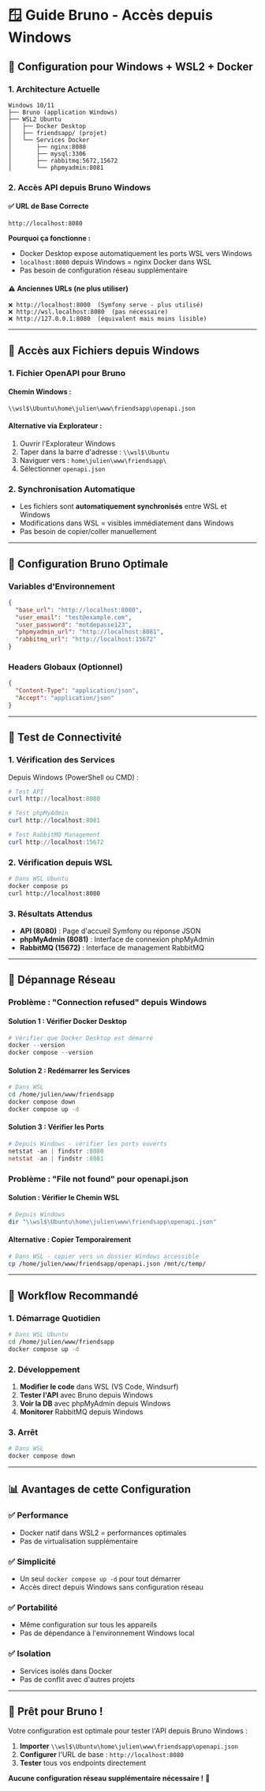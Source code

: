 # 🪟 Guide Bruno - Accès depuis Windows

## 🎯 Configuration pour Windows + WSL2 + Docker

### **1. Architecture Actuelle**
```
Windows 10/11
├── Bruno (application Windows)
├── WSL2 Ubuntu
│   ├── Docker Desktop
│   ├── friendsapp/ (projet)
│   └── Services Docker
│       ├── nginx:8080
│       ├── mysql:3306
│       ├── rabbitmq:5672,15672
│       └── phpmyadmin:8081
```

### **2. Accès API depuis Bruno Windows**

#### **✅ URL de Base Correcte**
```
http://localhost:8080
```

**Pourquoi ça fonctionne :**
- Docker Desktop expose automatiquement les ports WSL vers Windows
- `localhost:8080` depuis Windows = nginx Docker dans WSL
- Pas besoin de configuration réseau supplémentaire

#### **⚠️ Anciennes URLs (ne plus utiliser)**
```
❌ http://localhost:8000  (Symfony serve - plus utilisé)
❌ http://wsl.localhost:8080  (pas nécessaire)
❌ http://127.0.0.1:8080  (équivalent mais moins lisible)
```

---

## 📁 **Accès aux Fichiers depuis Windows**

### **1. Fichier OpenAPI pour Bruno**

#### **Chemin Windows :**
```
\\wsl$\Ubuntu\home\julien\www\friendsapp\openapi.json
```

#### **Alternative via Explorateur :**
1. Ouvrir l'Explorateur Windows
2. Taper dans la barre d'adresse : `\\wsl$\Ubuntu`
3. Naviguer vers : `home\julien\www\friendsapp\`
4. Sélectionner `openapi.json`

### **2. Synchronisation Automatique**
- Les fichiers sont **automatiquement synchronisés** entre WSL et Windows
- Modifications dans WSL = visibles immédiatement dans Windows
- Pas besoin de copier/coller manuellement

---

## 🔧 **Configuration Bruno Optimale**

### **Variables d'Environnement**
```json
{
  "base_url": "http://localhost:8080",
  "user_email": "test@example.com",
  "user_password": "motdepasse123",
  "phpmyadmin_url": "http://localhost:8081",
  "rabbitmq_url": "http://localhost:15672"
}
```

### **Headers Globaux (Optionnel)**
```json
{
  "Content-Type": "application/json",
  "Accept": "application/json"
}
```

---

## 🧪 **Test de Connectivité**

### **1. Vérification des Services**
Depuis Windows (PowerShell ou CMD) :

```powershell
# Test API
curl http://localhost:8080

# Test phpMyAdmin
curl http://localhost:8081

# Test RabbitMQ Management
curl http://localhost:15672
```

### **2. Vérification depuis WSL**
```bash
# Dans WSL Ubuntu
docker compose ps
curl http://localhost:8080
```

### **3. Résultats Attendus**
- **API (8080)** : Page d'accueil Symfony ou réponse JSON
- **phpMyAdmin (8081)** : Interface de connexion phpMyAdmin
- **RabbitMQ (15672)** : Interface de management RabbitMQ

---

## 🚨 **Dépannage Réseau**

### **Problème : "Connection refused" depuis Windows**

#### **Solution 1 : Vérifier Docker Desktop**
```powershell
# Vérifier que Docker Desktop est démarré
docker --version
docker compose --version
```

#### **Solution 2 : Redémarrer les Services**
```bash
# Dans WSL
cd /home/julien/www/friendsapp
docker compose down
docker compose up -d
```

#### **Solution 3 : Vérifier les Ports**
```powershell
# Depuis Windows - vérifier les ports ouverts
netstat -an | findstr :8080
netstat -an | findstr :8081
```

### **Problème : "File not found" pour openapi.json**

#### **Solution : Vérifier le Chemin WSL**
```powershell
# Depuis Windows
dir "\\wsl$\Ubuntu\home\julien\www\friendsapp\openapi.json"
```

#### **Alternative : Copier Temporairement**
```bash
# Dans WSL - copier vers un dossier Windows accessible
cp /home/julien/www/friendsapp/openapi.json /mnt/c/temp/
```

---

## 🎯 **Workflow Recommandé**

### **1. Démarrage Quotidien**
```bash
# Dans WSL Ubuntu
cd /home/julien/www/friendsapp
docker compose up -d
```

### **2. Développement**
1. **Modifier le code** dans WSL (VS Code, Windsurf)
2. **Tester l'API** avec Bruno depuis Windows
3. **Voir la DB** avec phpMyAdmin depuis Windows
4. **Monitorer** RabbitMQ depuis Windows

### **3. Arrêt**
```bash
# Dans WSL
docker compose down
```

---

## 📊 **Avantages de cette Configuration**

### **✅ Performance**
- Docker natif dans WSL2 = performances optimales
- Pas de virtualisation supplémentaire

### **✅ Simplicité**
- Un seul `docker compose up -d` pour tout démarrer
- Accès direct depuis Windows sans configuration réseau

### **✅ Portabilité**
- Même configuration sur tous les appareils
- Pas de dépendance à l'environnement Windows local

### **✅ Isolation**
- Services isolés dans Docker
- Pas de conflit avec d'autres projets

---

## 🎉 **Prêt pour Bruno !**

Votre configuration est optimale pour tester l'API depuis Bruno Windows :

1. **Importer** `\\wsl$\Ubuntu\home\julien\www\friendsapp\openapi.json`
2. **Configurer** l'URL de base : `http://localhost:8080`
3. **Tester** tous vos endpoints directement

**Aucune configuration réseau supplémentaire nécessaire !** 🚀
